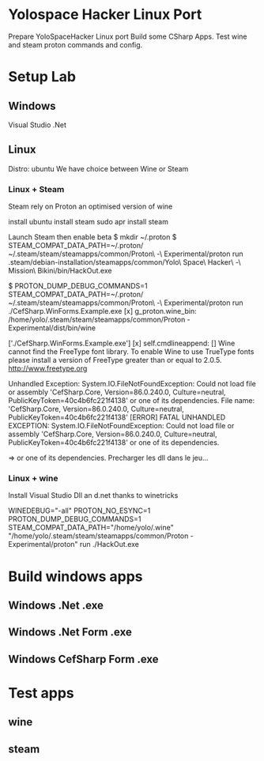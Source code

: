 # Yolospace Hacker Linux Port
Prepare YoloSpaceHacker Linux port
Build some CSharp Apps.
Test wine and steam proton commands and config.


# Setup Lab  

## Windows 

Visual Studio 
.Net 


## Linux 
Distro: ubuntu
We have choice between Wine or Steam



### Linux + Steam 

Steam rely on Proton an optimised version of wine

install ubuntu
install steam
sudo apr install steam

Launch Steam then enable beta 
$ mkdir ~/.proton
$ STEAM_COMPAT_DATA_PATH=~/.proton/ ~/.steam/steam/steamapps/common/Proton\ -\ Experimental/proton run .steam/debian-installation/steamapps/common/Yolo\ Space\ Hacker\ -\ Mission\ Bikini/bin/HackOut.exe


$ PROTON_DUMP_DEBUG_COMMANDS=1 STEAM_COMPAT_DATA_PATH=~/.proton/ ~/.steam/steam/steamapps/common/Proton\ -\ Experimental/proton run ./CefSharp.WinForms.Example.exe
[x] g_proton.wine_bin: /home/yolo/.steam/steam/steamapps/common/Proton - Experimental/dist/bin/wine

['./CefSharp.WinForms.Example.exe']
[x] self.cmdlineappend: 
[]
Wine cannot find the FreeType font library.  To enable Wine to
use TrueType fonts please install a version of FreeType greater than
or equal to 2.0.5.
http://www.freetype.org

Unhandled Exception:
System.IO.FileNotFoundException: Could not load file or assembly 'CefSharp.Core, Version=86.0.240.0, Culture=neutral, PublicKeyToken=40c4b6fc221f4138' or one of its dependencies.
File name: 'CefSharp.Core, Version=86.0.240.0, Culture=neutral, PublicKeyToken=40c4b6fc221f4138'
[ERROR] FATAL UNHANDLED EXCEPTION: System.IO.FileNotFoundException: Could not load file or assembly 'CefSharp.Core, Version=86.0.240.0, Culture=neutral, PublicKeyToken=40c4b6fc221f4138' or one of its dependencies.

=> or one of its dependencies.
Precharger les dll dans le jeu...

### Linux + wine 

Install Visual Studio Dll an d.net thanks to winetricks 

WINEDEBUG="-all" PROTON_NO_ESYNC=1 PROTON_DUMP_DEBUG_COMMANDS=1 STEAM_COMPAT_DATA_PATH="/home/yolo/.wine" "/home/yolo/.steam/steam/steamapps/common/Proton - Experimental/proton" run ./HackOut.exe




# Build windows apps 

## Windows .Net .exe 


## Windows .Net Form .exe 


## Windows CefSharp Form .exe 


# Test apps


## wine 



## steam 












